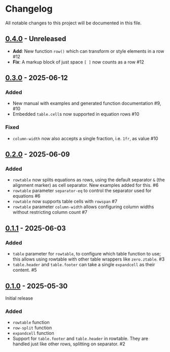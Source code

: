 # Changelog

All notable changes to this project will be documented in this file.

## [0.4.0] - Unreleased

- **Add**: New function `row()` which can transform or style elements in a row #12
- **Fix**: A markup block of just space `[ ]` now counts as a row #12


## [0.3.0] - 2025-06-12

### Added

- New manual with examples and generated function documentation #9, #10
- Embedded `table.cell`s now supported in equation rows #10

### Fixed

- `column-width` now also accepts a single fraction, i.e. `1fr`, as value #10

## [0.2.0] - 2025-06-09

### Added

- `rowtable` now splits equations as rows, using the default separator `&` (the alignment marker) as cell separator. New examples added for this. #6
- `rowtable` parameter `separator-eq` to control the separator used for equations #6
- `rowtable` now supports table cells with `rowspan` #7
- `rowtable` parameter `column-width` allows configuring column widths without restricting column count #7

## [0.1.1] - 2025-06-03

### Added

- `table` parameter for `rowtable`, to configure which table function to use;
  this allows using rowtable with other table wrappers like `zero.ztable`. #3
- `table.header` and `table.footer` can take a single `expandcell` as their
  content. #5


## [0.1.0] - 2025-05-30

Initial release

### Added

- `rowtable` function
- `row-split` function
- `expandcell` function
- Support for `table.footer` and `table.header` in rowtable.
  They are handled just like other rows, splitting on separator. #2


<!-- versions are final when published on typst universe -->
[0.4.0]: https://github.com/typst-community/rowmantic/releases/tag/v0.4.0
[0.3.0]: https://github.com/typst-community/rowmantic/releases/tag/v0.3.0
[0.2.0]: https://github.com/typst-community/rowmantic/releases/tag/v0.2.0
[0.1.1]: https://github.com/typst-community/rowmantic/releases/tag/v0.1.1
[0.1.0]: https://github.com/typst-community/rowmantic/releases/tag/v0.1.0
